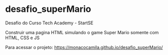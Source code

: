 # desafio_superMario

Desafio do Curso Tech Academy - StartSE 

Construir uma pagina HTML simulando o game Super Mario somente com HTML, CSS e JS 

Para acessar o projeto: https://monacocamila.github.io/desafio_superMario/
